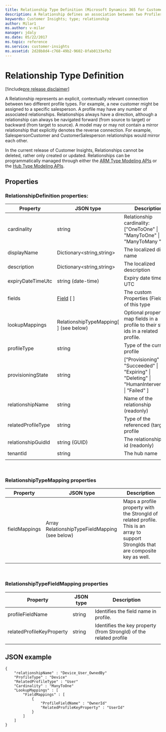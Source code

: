 ```yaml
---
title: Relationship Type Definition (Microsoft Dynamics 365 for Customer Insights) | MicrosoftDocs
description: A Relationship defines an association between two Profiles.
keywords: Customer Insights; type; relationship
author: Milar1
ms.author: v-milar
manager: jdaly
ms.date: 05/22/2017
ms.topic: reference
ms.service: customer-insights 
ms.assetid: 2d28b8d4-c768-49b2-9602-8fab0133efb2
---
```


Relationship Type Definition
===========================

[!include[pre release disclaimer](../../../includes/cc-beta-prerelease-disclaimer.md)]

A Relationship represents an explicit, contextually relevant connection between two different profile types. For example, a new customer might be assigned to a specific salesperson. A profile may have any number of associated relationships. Relationships always have a direction, although a relationship can always be navigated forward (from source to target) or backward (from target to source). A model may or may not contain a mirror relationship that explicitly denotes the reverse connection. For example, SalespersonCustomer and CustomerSalesperson relationships would mirror each other.

In the current release of Customer Insights, Relationships cannot be deleted, rather only created or updated. Relationships can be programmatically managed through either the [ARM Type Modeling APIs](../arm/typemodeling.md) or the [Hub Type Modeling APIs](../hub/typemodeling.md).

## Properties

<!-- Keys for a Relationship enable the lookup of a specific profile instance. Keys can consist of a single property, or a tuple 
of properties. The key value(s) have to be unique for each profile instance of that type. The primary key for every type is a system generated property called *relationshipGuidId*.  -->


### RelationshipDefinition properties:
|**Property**|**JSON type**|**Description**|  
| ---------- | ----------- | ------------- |   
|cardinality | string | Relationship cardinality: ["OneToOne" \| "ManyToOne" \| "ManyToMany "] |
|displayName|Dictionary\<string,string\>|The localized display name|
|description|Dictionary\<string,string\>|The localized description|
|expiryDateTimeUtc | string (date-time) | Expiry date time in UTC |
|fields|[Field](./field.md) [ ]|The custom Properties (Fields) of this type | 
|lookupMappings | RelationshipTypeMapping[ ] (see below) | Optional property to map fields in a profile to their strong ids in a related profile. |
|profileType | string | Type of the current profile |
|provisioningState | string | ["Provisioning" \| "Succeeded" \| "Expiring" \| "Deleting" \| "HumanIntervention" \| "Failed" ] |
|relationshipName | string  | Name of the relationship (readonly) |
|relatedProfileType | string | Type of the referenced (target) profile |
|relationshipGuidId | string (GUID) | The relationship guid id (readonly) |
|tenantId | string | The hub name |
| | | |

<br>

### RelationshipTypeMapping properties
|**Property**|**JSON type**|**Description**|  
| ---------- | ----------- | ------------- |   
| fieldMappings | Array RelationshipTypeFieldMapping (see below) | Maps a profile property with the StrongId of related profile. This is an array to support StrongIds that are composite key as well. |
| | | |

<br>

### RelationshipTypeFieldMapping properties
|**Property**|**JSON type**|**Description**|  
| ---------- | ----------- | ------------- |   
| profileFieldName | string | Identifies the field name in profile. |
| relatedProfileKeyProperty | string | Identifies the key property (from StrongId) of the related profile |
| | | |


## JSON example

~~~{json}
{
    "relationshipName" : "Device_User_OwnedBy"
    "ProfileType" : "Device"
    "RelatedProfileType" : "User"
    "Cardinality" : "ManyToOne"
    "LookupMappings" : [
        "FieldMappings" : [
            {
                "ProfileFieldName" : "OwnerId"
                "RelatedProfileKeyProperty" : "UserId"
            }
        ]
    ]
}
~~~
